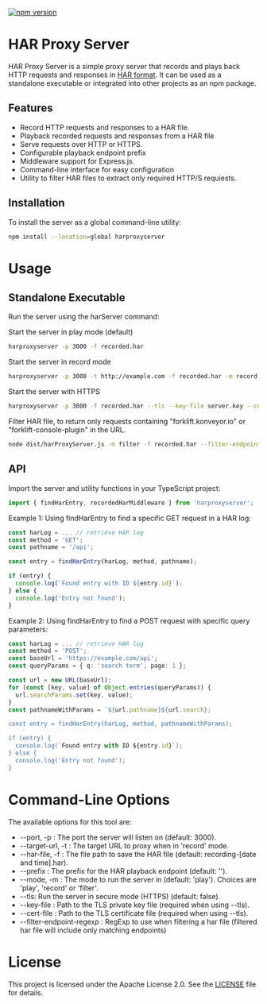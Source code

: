 [![npm version](https://badge.fury.io/js/harproxyserver.svg)](https://badge.fury.io/js/harproxyserver)

# HAR Proxy Server

HAR Proxy Server is a simple proxy server that records and plays back HTTP requests and responses in [HAR format](http://www.softwareishard.com/blog/har-12-spec/). It can be used as a standalone executable or integrated into other projects as an npm package.

## Features

- Record HTTP requests and responses to a HAR file.
- Playback recorded requests and responses from a HAR file
- Serve requests over HTTP or HTTPS.
- Configurable playback endpoint prefix
- Middleware support for Express.js.
- Command-line interface for easy configuration
- Utility to filter HAR files to extract only required HTTP/S requiests.

## Installation

To install the server as a global command-line utility:

```bash
npm install --location=global harproxyserver
```

# Usage

## Standalone Executable

Run the server using the harServer command:

Start the server in play mode (default)

``` bash
harproxyserver -p 3000 -f recorded.har
```

Start the server in record mode

``` bash
harproxyserver -p 3000 -t http://example.com -f recorded.har -m record
```

Start the server with HTTPS

``` bash
harproxyserver -p 3000 -f recorded.har --tls --key-file server.key --cert-file serv
```

Filter HAR file, to return only requests containing "forklift.konveyor.io" or "forklift-console-plugin"
in the URL.

``` bash
node dist/harProxyServer.js -m filter -f recorded.har --filter-endpoint-regexp "forklift.konveyor.io|forklift-console-plugin"
```

## API

Import the server and utility functions in your TypeScript project:

```ts
import { findHarEntry, recordedHarMiddleware } from 'harproxyserver';
```

Example 1: Using findHarEntry to find a specific GET request in a HAR log:

```ts
const harLog = ... // retrieve HAR log
const method = 'GET';
const pathname = '/api';

const entry = findHarEntry(harLog, method, pathname);

if (entry) {
  console.log(`Found entry with ID ${entry.id}`);
} else {
  console.log('Entry not found');
}
```

Example 2: Using findHarEntry to find a POST request with specific query parameters:

```ts
const harLog = ... // retrieve HAR log
const method = 'POST';
const baseUrl = 'https://example.com/api';
const queryParams = { q: 'search term', page: 1 };

const url = new URL(baseUrl);
for (const [key, value] of Object.entries(queryParams)) {
  url.searchParams.set(key, value);
}
const pathnameWithParams = `${url.pathname}${url.search};

const entry = findHarEntry(harLog, method, pathnameWithParams);

if (entry) {
  console.log(`Found entry with ID ${entry.id}`);
} else {
  console.log('Entry not found');
}
```

# Command-Line Options

The available options for this tool are:

  - --port, -p <number>: The port the server will listen on (default: 3000).
  - --target-url, -t <url>: The target URL to proxy when in 'record' mode.
  - --har-file, -f <file>: The file path to save the HAR file (default: recording-[date and time].har).
  - --prefix <string>: The prefix for the HAR playback endpoint (default: '').
  - --mode, -m <string>: The mode to run the server in (default: 'play'). Choices are 'play', 'record' or 'filter'.
  - --tls: Run the server in secure mode (HTTPS) (default: false).
  - --key-file <file>: Path to the TLS private key file (required when using --tls).
  - --cert-file <file>: Path to the TLS certificate file (required when using --tls).
  - --filter-endpoint-regexp <string>: RegExp to use when filtering a har file (filtered har file will include only matching endpoints)

# License

This project is licensed under the Apache License 2.0. See the [LICENSE](LICENSE) file for details.
